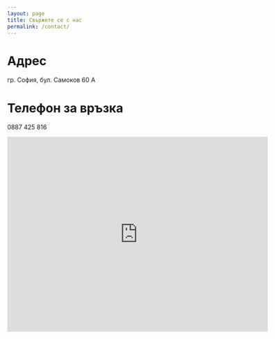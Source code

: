 ```yaml
---
layout: page
title: Свържете се с нас
permalink: /contact/
---
```


<link rel="stylesheet" href="/assets/custom.css">

# Адрес

гр. София, бул. Самоков 60 А

# Телефон за връзка

0887 425 816

<iframe src="https://www.google.com/maps/embed?pb=!1m14!1m12!1m3!1d528.853578125269!2d23.350981834279807!3d42.66868693927371!2m3!1f0!2f0!3f0!3m2!1i1024!2i768!4f13.1!5e1!3m2!1sen!2sbg!4v1695807829213!5m2!1sen!2sbg" width="600" height="450" style="border:0;" allowfullscreen="" loading="lazy" referrerpolicy="no-referrer-when-downgrade"></iframe>